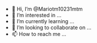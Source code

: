 - 👋 Hi, I’m @Mariotm10231mtm
- 👀 I’m interested in ...
- 🌱 I’m currently learning ...
- 💞️ I’m looking to collaborate on ...
- 📫 How to reach me ...

<!---
Mariotm10231mtm/Mariotm10231mtm is a ✨ special ✨ repository because its `README.md` (this file) appears on your GitHub profile.
You can click the Preview link to take a look at your changes.
--->
